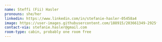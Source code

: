 ```yaml
---
name: Steffi (Fii) Hasler
pronouns: she/her
linkedin: https://www.linkedin.com/in/stefanie-hasler-05458a4
image: https://user-images.githubusercontent.com/188915/203661349-2925fa7c-ae39-41c9-a716-cb61f8fa0a34.png
contact-via: stefanie.hasler@gmail.com
room-type: cabin, probably one room free
---
```

